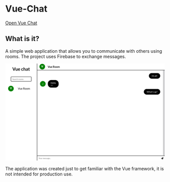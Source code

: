# Vue-Chat
[Open Vue Chat](https://vue-chat-c04db.web.app/)
## What is it?
A simple web application that allows you to communicate with others using rooms. The project uses Firebase to exchange messages.

![VueChat](github/vuechat.png)

The application was created just to get familiar with the Vue framework, it is not intended for production use.